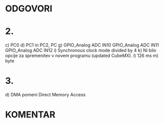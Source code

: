 # ODGOVORI

# 2.
c) PC0
d) PC1 in PC2, PC
g) GPIO_Analog ADC IN10
   GPIO_Analog ADC IN11
   GPIO_Analog ADC IN12
i) Synchronous clock mode divided by 4
k) Ni bilo opcije za spremenitev v novem programu (updated CubeMX).
l) 126 ms
m) byte

# 3.
d) DMA pomeni Direct Memory Access

# KOMENTAR
